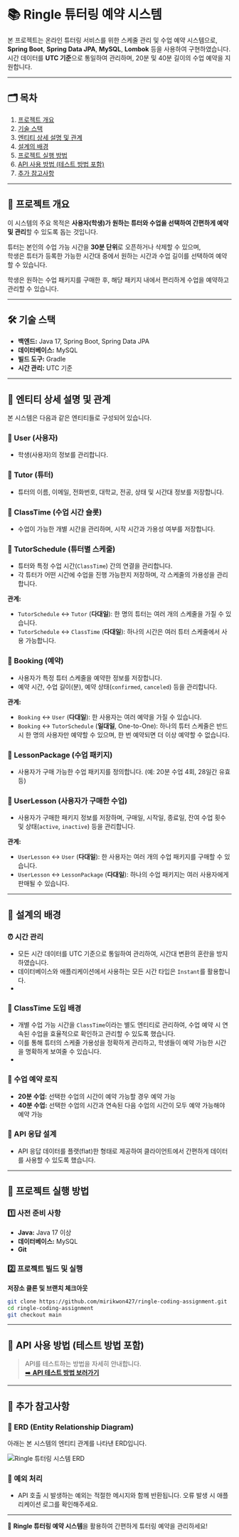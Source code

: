 # 📚 Ringle 튜터링 예약 시스템

본 프로젝트는 온라인 튜터링 서비스를 위한 스케줄 관리 및 수업 예약 시스템으로, **Spring Boot**, **Spring Data JPA**, **MySQL**, **Lombok** 등을 사용하여 구현하였습니다. 시간 데이터를 **UTC 기준**으로 통일하여 관리하며, 20분 및 40분 길이의 수업 예약을 지원합니다.

---

## 🗂️ 목차

1. [프로젝트 개요](#-프로젝트-개요)
2. [기술 스택](#-기술-스택)
3. [엔티티 상세 설명 및 관계](#-엔티티-상세-설명-및-관계)
4. [설계의 배경](#-설계의-배경)
5. [프로젝트 실행 방법](#-프로젝트-실행-방법)
6. [API 사용 방법 (테스트 방법 포함)](#-api-사용-방법-테스트-방법-포함)
7. [추가 참고사항](#-추가-참고사항)

---

## 🎯 프로젝트 개요

이 시스템의 주요 목적은 **사용자(학생)가 원하는 튜터와 수업을 선택하여 간편하게 예약 및 관리**할 수 있도록 돕는 것입니다. 

튜터는 본인의 수업 가능 시간을 **30분 단위**로 오픈하거나 삭제할 수 있으며,  
학생은 튜터가 등록한 가능한 시간대 중에서 원하는 시간과 수업 길이를 선택하여 예약할 수 있습니다.

학생은 원하는 수업 패키지를 구매한 후, 해당 패키지 내에서 편리하게 수업을 예약하고 관리할 수 있습니다.

---

## 🛠️ 기술 스택

- **백엔드:** Java 17, Spring Boot, Spring Data JPA
- **데이터베이스:** MySQL
- **빌드 도구:** Gradle
- **시간 관리:** UTC 기준

---

## 📌 엔티티 상세 설명 및 관계

본 시스템은 다음과 같은 엔티티들로 구성되어 있습니다.

### 🔸 User (사용자)
- 학생(사용자)의 정보를 관리합니다.

### 🔸 Tutor (튜터)
- 튜터의 이름, 이메일, 전화번호, 대학교, 전공, 상태 및 시간대 정보를 저장합니다.

### 🔸 ClassTime (수업 시간 슬롯)
- 수업이 가능한 개별 시간을 관리하며, 시작 시간과 가용성 여부를 저장합니다.

### 🔸 TutorSchedule (튜터별 스케줄)
- 튜터와 특정 수업 시간(`ClassTime`) 간의 연결을 관리합니다. 
- 각 튜터가 어떤 시간에 수업을 진행 가능한지 저장하며, 각 스케줄의 가용성을 관리합니다.

**관계:**  
- `TutorSchedule` ↔️ `Tutor` (**다대일**): 한 명의 튜터는 여러 개의 스케줄을 가질 수 있습니다.  
- `TutorSchedule` ↔️ `ClassTime` (**다대일**): 하나의 시간은 여러 튜터 스케줄에서 사용 가능합니다.

### 🔸 Booking (예약)
- 사용자가 특정 튜터 스케줄을 예약한 정보를 저장합니다.
- 예약 시간, 수업 길이(분), 예약 상태(`confirmed`, `canceled`) 등을 관리합니다.

**관계:**  
- `Booking` ↔️ `User` (**다대일**): 한 사용자는 여러 예약을 가질 수 있습니다.
- `Booking` ↔️ `TutorSchedule` (**일대일**, One-to-One):
  하나의 튜터 스케줄은 반드시 한 명의 사용자만 예약할 수 있으며, 한 번 예약되면 더 이상 예약할 수 없습니다.

### 🔸 LessonPackage (수업 패키지)
- 사용자가 구매 가능한 수업 패키지를 정의합니다. (예: 20분 수업 4회, 28일간 유효 등)

### 🔸 UserLesson (사용자가 구매한 수업)
- 사용자가 구매한 패키지 정보를 저장하며, 구매일, 시작일, 종료일, 잔여 수업 횟수 및 상태(`active`, `inactive`) 등을 관리합니다.

**관계:**  
- `UserLesson` ↔️ `User` (**다대일**): 한 사용자는 여러 개의 수업 패키지를 구매할 수 있습니다.
- `UserLesson` ↔️ `LessonPackage` (**다대일**): 하나의 수업 패키지는 여러 사용자에게 판매될 수 있습니다.

---

## 📖 설계의 배경

### ⏰ 시간 관리
- 모든 시간 데이터를 UTC 기준으로 통일하여 관리하여, 시간대 변환의 혼란을 방지하였습니다.
- 데이터베이스와 애플리케이션에서 사용하는 모든 시간 타입은 `Instant`를 활용합니다.
- 
### 📅 ClassTime 도입 배경
- 개별 수업 가능 시간을 `ClassTime`이라는 별도 엔티티로 관리하여, 수업 예약 시 연속된 수업을 효율적으로 확인하고 관리할 수 있도록 했습니다.
- 이를 통해 튜터의 스케줄 가용성을 정확하게 관리하고, 학생들이 예약 가능한 시간을 명확하게 보여줄 수 있습니다.
- 
### 📝 수업 예약 로직
- **20분 수업:** 선택한 수업의 시간이 예약 가능할 경우 예약 가능
- **40분 수업:** 선택한 수업의 시간과 연속된 다음 수업의 시간이 모두 예약 가능해야 예약 가능

### 📐 API 응답 설계
- API 응답 데이터를 플랫(flat)한 형태로 제공하여 클라이언트에서 간편하게 데이터를 사용할 수 있도록 했습니다.

---

## 🚀 프로젝트 실행 방법

### 1️⃣ 사전 준비 사항
- **Java:** Java 17 이상
- **데이터베이스:** MySQL
- **Git**

### 2️⃣ 프로젝트 빌드 및 실행

**저장소 클론 및 브랜치 체크아웃**
```bash
git clone https://github.com/mirikwon427/ringle-coding-assignment.git
cd ringle-coding-assignment
git checkout main
```
---

## 🔗 API 사용 방법 (테스트 방법 포함)

> API를 테스트하는 방법을 자세히 안내합니다.  
> [➡️ **API 테스트 방법 보러가기**](https://marbled-perfume-400.notion.site/API-1c3f704966e480c481f2d3206d694056)

---

## 📌 추가 참고사항

### 🔖 ERD (Entity Relationship Diagram)

아래는 본 시스템의 엔티티 관계를 나타낸 ERD입니다.

![Ringle 튜터링 시스템 ERD](src/main/resources/static/ringle.png)

### 🚨 예외 처리

- API 호출 시 발생하는 예외는 적절한 메시지와 함께 반환됩니다. 오류 발생 시 애플리케이션 로그를 확인해주세요.

---

🎉 **Ringle 튜터링 예약 시스템**을 활용하여 간편하게 튜터링 예약을 관리하세요!

